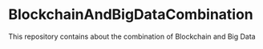 # BlockchainAndBigDataCombination
This repository contains about the combination of Blockchain and Big Data
